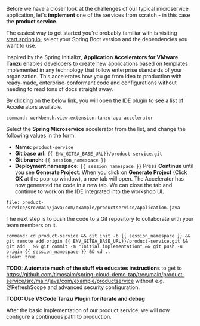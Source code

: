 Before we have a closer look at the challenges of our typical microservice application, let's **implement** one of the services from scratch - in this case the **product service**.

The easiest way to get started you're probably familiar with is visiting [start.spring.io](https://start.spring.io), select your Spring Boot version and the dependencies you want to use.

Inspired by the Spring Initializr, **Application Accelerators for VMware Tanzu** enables developers to create new applications based on templates implemented in any technology that follow enterprise standards of your organization. This accelerates how you go from idea to production with ready-made, enterprise-conformant code and configurations without needing to read tons of docs straight away.

By clicking on the below link, you will open the IDE plugin to see a list of Accelerators available.
```editor:execute-command
command: workbench.view.extension.tanzu-app-accelerator
```

Select the **Spring Microservice** accelerator from the list, and change the following values in the form:
- **Name:** `product-service`
- **Git base url:** `{{ ENV_GITEA_BASE_URL}}/product-service.git`
- **Git branch:** `{{ session_namespace }}`
- **Deployment namespace:** `{{ session_namespace }}`
Press **Continue** until you see **Generate Project**. When you click on **Generate Project** (Click **OK** at the pop-up window), a new tab will open. The Accelerator has now generated the code in a new tab. We can close the tab and continue to work on the IDE integrated into the workshop UI.


```editor:open-file
file: product-service/src/main/java/com/example/productservice/Application.java
```

The next step is to push the code to a Git repository to collaborate with your team members on it. 
```terminal:execute
command: cd product-service && git init -b {{ session_namespace }} && git remote add origin {{ ENV_GITEA_BASE_URL}}/product-service.git && git add . && git commit -m "Initial implementation" && git push -u origin {{ session_namespace }} && cd ..
clear: true
```

**TODO: Automate much of the stuff via educates instructions** to get to https://github.com/timosalm/spring-cloud-demo-tap/tree/main/product-service/src/main/java/com/example/productservice without e.g. @RefreshScope and advanced security configuration.

**TODO: Use VSCode Tanzu Plugin for iterate and debug**

After the basic implementation of our product service, we will now configure a continuous path to production.